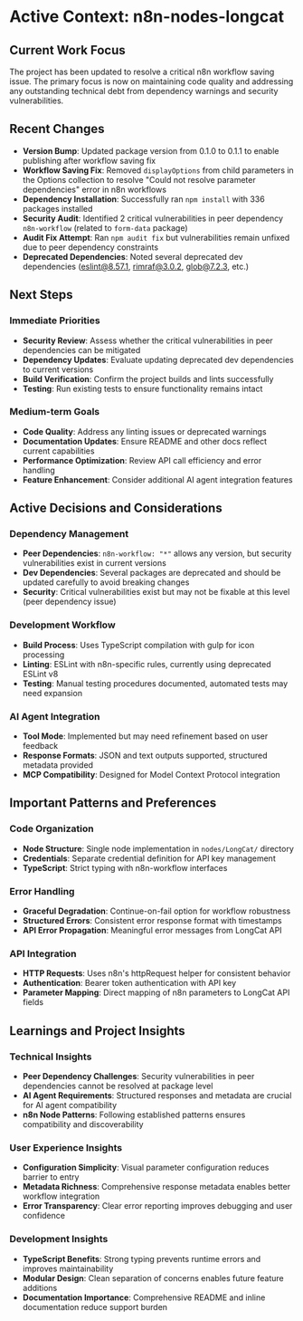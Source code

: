 # Active Context: n8n-nodes-longcat

## Current Work Focus

The project has been updated to resolve a critical n8n workflow saving issue. The primary focus is now on maintaining code quality and addressing any outstanding technical debt from dependency warnings and security vulnerabilities.

## Recent Changes

- **Version Bump**: Updated package version from 0.1.0 to 0.1.1 to enable publishing after workflow saving fix
- **Workflow Saving Fix**: Removed `displayOptions` from child parameters in the Options collection to resolve "Could not resolve parameter dependencies" error in n8n workflows
- **Dependency Installation**: Successfully ran `npm install` with 336 packages installed
- **Security Audit**: Identified 2 critical vulnerabilities in peer dependency `n8n-workflow` (related to `form-data` package)
- **Audit Fix Attempt**: Ran `npm audit fix` but vulnerabilities remain unfixed due to peer dependency constraints
- **Deprecated Dependencies**: Noted several deprecated dev dependencies (eslint@8.57.1, rimraf@3.0.2, glob@7.2.3, etc.)

## Next Steps

### Immediate Priorities

- **Security Review**: Assess whether the critical vulnerabilities in peer dependencies can be mitigated
- **Dependency Updates**: Evaluate updating deprecated dev dependencies to current versions
- **Build Verification**: Confirm the project builds and lints successfully
- **Testing**: Run existing tests to ensure functionality remains intact

### Medium-term Goals

- **Code Quality**: Address any linting issues or deprecated warnings
- **Documentation Updates**: Ensure README and other docs reflect current capabilities
- **Performance Optimization**: Review API call efficiency and error handling
- **Feature Enhancement**: Consider additional AI agent integration features

## Active Decisions and Considerations

### Dependency Management

- **Peer Dependencies**: `n8n-workflow: "*"` allows any version, but security vulnerabilities exist in current versions
- **Dev Dependencies**: Several packages are deprecated and should be updated carefully to avoid breaking changes
- **Security**: Critical vulnerabilities exist but may not be fixable at this level (peer dependency issue)

### Development Workflow

- **Build Process**: Uses TypeScript compilation with gulp for icon processing
- **Linting**: ESLint with n8n-specific rules, currently using deprecated ESLint v8
- **Testing**: Manual testing procedures documented, automated tests may need expansion

### AI Agent Integration

- **Tool Mode**: Implemented but may need refinement based on user feedback
- **Response Formats**: JSON and text outputs supported, structured metadata provided
- **MCP Compatibility**: Designed for Model Context Protocol integration

## Important Patterns and Preferences

### Code Organization

- **Node Structure**: Single node implementation in `nodes/LongCat/` directory
- **Credentials**: Separate credential definition for API key management
- **TypeScript**: Strict typing with n8n-workflow interfaces

### Error Handling

- **Graceful Degradation**: Continue-on-fail option for workflow robustness
- **Structured Errors**: Consistent error response format with timestamps
- **API Error Propagation**: Meaningful error messages from LongCat API

### API Integration

- **HTTP Requests**: Uses n8n's httpRequest helper for consistent behavior
- **Authentication**: Bearer token authentication with API key
- **Parameter Mapping**: Direct mapping of n8n parameters to LongCat API fields

## Learnings and Project Insights

### Technical Insights

- **Peer Dependency Challenges**: Security vulnerabilities in peer dependencies cannot be resolved at package level
- **AI Agent Requirements**: Structured responses and metadata are crucial for AI agent compatibility
- **n8n Node Patterns**: Following established patterns ensures compatibility and discoverability

### User Experience Insights

- **Configuration Simplicity**: Visual parameter configuration reduces barrier to entry
- **Metadata Richness**: Comprehensive response metadata enables better workflow integration
- **Error Transparency**: Clear error reporting improves debugging and user confidence

### Development Insights

- **TypeScript Benefits**: Strong typing prevents runtime errors and improves maintainability
- **Modular Design**: Clean separation of concerns enables future feature additions
- **Documentation Importance**: Comprehensive README and inline documentation reduce support burden
